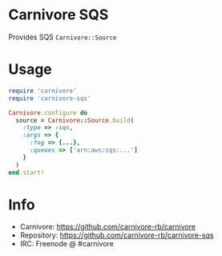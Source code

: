 # Carnivore SQS

Provides SQS `Carnivore::Source`

# Usage

```ruby
require 'carnivore'
require 'carnivore-sqs'

Carnivore.configure do
  source = Carnivore::Source.build(
    :type => :sqs,
    :args => {
      :fog => {...},
      :queues => ['arn:aws:sqs:...']
    }
  )
end.start!
```

# Info
* Carnivore: https://github.com/carnivore-rb/carnivore
* Repository: https://github.com/carnivore-rb/carnivore-sqs
* IRC: Freenode @ #carnivore
